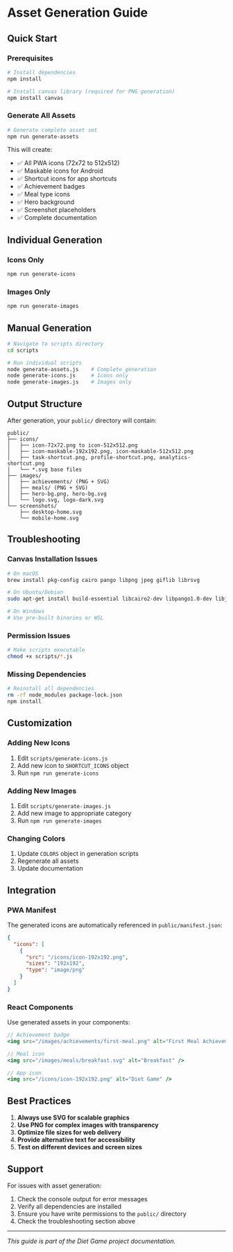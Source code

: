 # Asset Generation Guide

## Quick Start

### Prerequisites
```bash
# Install dependencies
npm install

# Install canvas library (required for PNG generation)
npm install canvas
```

### Generate All Assets
```bash
# Generate complete asset set
npm run generate-assets
```

This will create:
- ✅ All PWA icons (72x72 to 512x512)
- ✅ Maskable icons for Android
- ✅ Shortcut icons for app shortcuts
- ✅ Achievement badges
- ✅ Meal type icons
- ✅ Hero background
- ✅ Screenshot placeholders
- ✅ Complete documentation

## Individual Generation

### Icons Only
```bash
npm run generate-icons
```

### Images Only
```bash
npm run generate-images
```

## Manual Generation

```bash
# Navigate to scripts directory
cd scripts

# Run individual scripts
node generate-assets.js    # Complete generation
node generate-icons.js     # Icons only
node generate-images.js    # Images only
```

## Output Structure

After generation, your `public/` directory will contain:

```
public/
├── icons/
│   ├── icon-72x72.png to icon-512x512.png
│   ├── icon-maskable-192x192.png, icon-maskable-512x512.png
│   ├── task-shortcut.png, profile-shortcut.png, analytics-shortcut.png
│   └── *.svg base files
├── images/
│   ├── achievements/ (PNG + SVG)
│   ├── meals/ (PNG + SVG)
│   ├── hero-bg.png, hero-bg.svg
│   └── logo.svg, logo-dark.svg
└── screenshots/
    ├── desktop-home.svg
    └── mobile-home.svg
```

## Troubleshooting

### Canvas Installation Issues
```bash
# On macOS
brew install pkg-config cairo pango libpng jpeg giflib librsvg

# On Ubuntu/Debian
sudo apt-get install build-essential libcairo2-dev libpango1.0-dev libjpeg-dev libgif-dev librsvg2-dev

# On Windows
# Use pre-built binaries or WSL
```

### Permission Issues
```bash
# Make scripts executable
chmod +x scripts/*.js
```

### Missing Dependencies
```bash
# Reinstall all dependencies
rm -rf node_modules package-lock.json
npm install
```

## Customization

### Adding New Icons
1. Edit `scripts/generate-icons.js`
2. Add new icon to `SHORTCUT_ICONS` object
3. Run `npm run generate-icons`

### Adding New Images
1. Edit `scripts/generate-images.js`
2. Add new image to appropriate category
3. Run `npm run generate-images`

### Changing Colors
1. Update `COLORS` object in generation scripts
2. Regenerate all assets
3. Update documentation

## Integration

### PWA Manifest
The generated icons are automatically referenced in `public/manifest.json`:

```json
{
  "icons": [
    {
      "src": "/icons/icon-192x192.png",
      "sizes": "192x192",
      "type": "image/png"
    }
  ]
}
```

### React Components
Use generated assets in your components:

```jsx
// Achievement badge
<img src="/images/achievements/first-meal.png" alt="First Meal Achievement" />

// Meal icon
<img src="/images/meals/breakfast.svg" alt="Breakfast" />

// App icon
<img src="/icons/icon-192x192.png" alt="Diet Game" />
```

## Best Practices

1. **Always use SVG for scalable graphics**
2. **Use PNG for complex images with transparency**
3. **Optimize file sizes for web delivery**
4. **Provide alternative text for accessibility**
5. **Test on different devices and screen sizes**

## Support

For issues with asset generation:
1. Check the console output for error messages
2. Verify all dependencies are installed
3. Ensure you have write permissions to the `public/` directory
4. Check the troubleshooting section above

---

*This guide is part of the Diet Game project documentation.*
